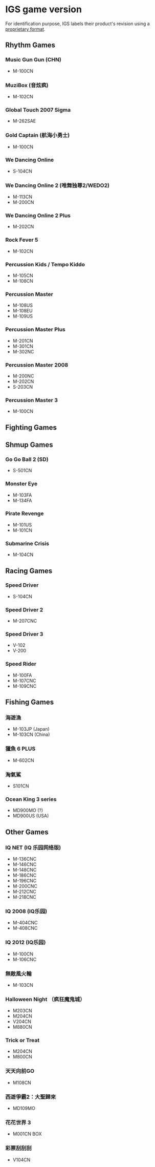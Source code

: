 # IGS game version
For identification purpose, IGS labels their product's revision using a
[proprietary format](identifiers.md#product-identifier).

## Rhythm Games

### Music Gun Gun (CHN)
* M-100CN

### MuziBox (音炫疯)
* M-102CN

### Global Touch 2007 Sigma
* M-262SAE

### Gold Captain (航海小勇士)
* M-100CN

### We Dancing Online
* S-104CN

### We Dancing Online 2 (唯舞独尊2/WEDO2)
* M-113CN
* M-200CN

### We Dancing Online 2 Plus
* M-202CN

### Rock Fever 5
* M-102CN

### Percussion Kids / Tempo Kiddo
* M-105CN
* M-108CN

### Percussion Master
* M-108US
* M-108EU
* M-109US

### Percussion Master Plus
- M-201CN
- M-301CN
- M-302NC

### Percussion Master 2008
* M-200NC
* M-202CN
* S-203CN

### Percussion Master 3
* M-100CN

## Fighting Games

## Shmup Games

### Go Go Ball 2 (SD)
* S-501CN

### Monster Eye
* M-103FA
* M-134FA

### Pirate Revenge
* M-101US
* M-101CN

### Submarine Crisis
* M-104CN

## Racing Games

### Speed Driver
* S-104CN

### Speed Driver 2
* M-207CNC

### Speed Driver 3
* V-102
* V-200

### Speed Rider
* M-100FA
* M-107CNC
* M-109CNC

## Fishing Games

### 海遊漁
* M-103JP (Japan)
* M-103CN (China)

### 獵魚 6 PLUS
* M-602CN

### 淘氣鯊
* S101CN

### Ocean King 3 series
* MD900MO (?)
* MD900US (USA)

## Other Games

### IQ NET (IQ 乐园网络版)
* M-136CNC
* M-146CNC
* M-148CNC
* M-186CNC
* M-196CNC
* M-200CNC
* M-212CNC
* M-218CNC

### IQ 2008 (IQ乐园)
* M-404CNC
* M-408CNC

### IQ 2012 (IQ乐园)
* M-100CN
* M-106CNC

### 無敵風火輪
* M-103CN

### Halloween Night （疯狂魔鬼城）
* M203CN
* M204CN
* V204CN
* M880CN

### Trick or Treat
* M204CN
* M800CN

### 天天向前GO
* M108CN

### 西遊爭霸2：大聖歸來
* MD109MO

### 花花世界 3
* M001CN BOX

### 彩票刮刮刮
* V104CN